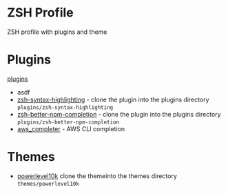 # ZSH Profile
ZSH profile with plugins and theme

# Plugins
[plugins](./plugins/)
- asdf 
- [zsh-syntax-highlighting](https://github.com/zsh-users/zsh-syntax-highlighting.git) - clone the plugin into the plugins directory `plugins/zsh-syntax-highlighting`
- [zsh-better-npm-completion](https://github.com/lukechilds/zsh-better-npm-completion) - clone the plugin into the plugins directory `plugins/zsh-better-npm-completion`
- [aws_completer](https://docs.aws.amazon.com/cli/latest/userguide/cli-configure-completion.html) - AWS CLI completion

# Themes
- [powerlevel10k](https://github.com/zsh-users/zsh-syntax-highlighting.git) clone the themeinto the themes directory `themes/powerlevel10k`
